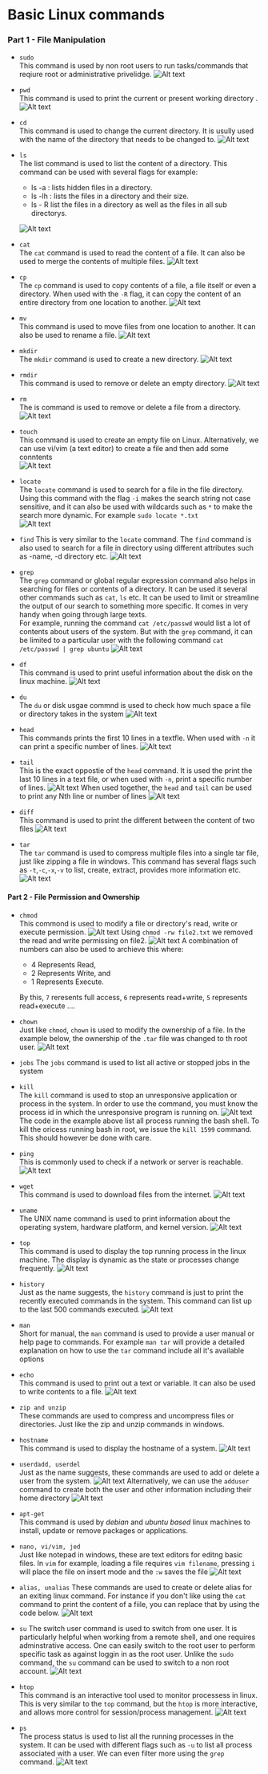 # Basic Linux commands

### Part 1 - File Manipulation

- `sudo`  
   This command is used by non root users to run tasks/commands that reqiure root or administrative privelidge.
  ![Alt text](Images/img_01.png)
- `pwd`  
   This command is used to print the current or present working directory .
  ![Alt text](Images/img_02.png)
- `cd`  
   This command is used to change the current directory. It is usully used with the name of the directory that needs to be changed to.
  ![Alt text](Images/img_03.png)
- `ls`  
  The list command is used to list the content of a directory. This command can be used with several flags for example:

  - ls -a : lists hidden files in a directory.
  - ls -lh : lists the files in a directory and their size.
  - ls - R list the files in a directory as well as the files in all sub directorys.

  ![Alt text](Images/img_04.png)

- `cat`  
   The `cat` command is used to read the content of a file. It can also be used to merge the contents of multiple files.
  ![Alt text](Images/img_05.png)
- `cp`  
   The `cp` command is used to copy contents of a file, a file itself or even a directory. When used with the `-R` flag, it can copy the content of an entire directory from one location to another.
  ![Alt text](Images/img_06.png)
- `mv`  
   This command is used to move files from one location to another. It can also be used to rename a file.
  ![Alt text](Images/img_07.png)
- `mkdir`  
   The `mkdir` command is used to create a new directory.
  ![Alt text](Images/img_08.png)
- `rmdir`  
   This command is used to remove or delete an empty directory.
  ![Alt text](Images/img_09.png)
- `rm`  
   The is command is used to remove or delete a file from a directory.
  ![Alt text](Images/img_10.png)
- `touch`  
   This command is used to create an empty file on Linux. Alternatively, we can use vi/vim (a text editor) to create a file and then add some conntents  
  ![Alt text](Images/img_11.png)
- `locate`  
   The `locate` command is used to search for a file in the file directory. Using this command with the flag `-i` makes the search string not case sensitive, and it can also be used with wildcards such as `*` to make the search more dynamic. For example `sudo locate *.txt`  
  ![Alt text](Images/img_12.png)
- `find`
  This is very similar to the `locate` command. The `find` command is also used to search for a file in directory using different attributes such as -name, -d directory etc.
  ![Alt text](Images/img_13.png)
- `grep`  
   The `grep` command or global regular expression command also helps in searching for files or contents of a directory. It can be used it several other commands such as `cat`, `ls` etc. It can be used to limit or streamline the output of our search to something more specific. It comes in very handy when going through large texts.  
   For example, running the command `cat /etc/passwd` would list a lot of contents about users of the system. But with the `grep` command, it can be limited to a particular user with the following command `cat /etc/passwd | grep ubuntu`
  ![Alt text](Images/img_14.png)
- `df`  
   This command is used to print useful information about the disk on the linux machine.
  ![Alt text](Images/img_15.png)
- `du`  
   The `du` or disk usgae commnd is used to check how much space a file or directory takes in the system
  ![Alt text](Images/img_16.png)
- `head`  
   This commands prints the first 10 lines in a textfle. When used with `-n` it can print a specific number of lines.
  ![Alt text](Images/img_17.png)
- `tail`  
   This is the exact oppostie of the `head` command. It is used the print the last 10 lines in a text file, or when used with `-n`, print a specific number of lines.
  ![Alt text](Images/img_18.png)
  When used together, the `head` and `tail` can be used to print any Nth line or number of lines
  ![Alt text](Images/img_18b.png)
- `diff`  
  This command is used to print the different between the content of two files
  ![Alt text](Images/img_19.png)
- `tar`  
   The `tar` command is used to compress multiple files into a single tar file, just like zipping a file in windows. This command has several flags such as `-t`,`-c`,`-x`,`-v` to list, create, extract, provides more information etc.
  ![Alt text](Images/img_20.png)

#### Part 2 - File Permission and Ownership

- `chmod`  
   This commond is used to modify a file or directory's read, write or execute permission.
  ![Alt text](Images/img_21a.png)
  Using `chmod -rw file2.txt` we removed the read and write permissing on file2.
  ![Alt text](Images/img_21b.png)
  A combination of numbers can also be used to archieve this where:

  - 4 Represents Read,
  - 2 Represents Write, and
  - 1 Represents Execute.

  By this, `7` reresents full access, `6` represents read+write, `5` represents read+execute ....

- `chown`  
   Just like `chmod`, `chown` is used to modify the ownership of a file. In the example below, the ownership of the `.tar` file was changed to th root user.
  ![Alt text](Images/img_22.png)

- `jobs`
  The `jobs` command is used to list all active or stopped jobs in the system
- `kill`  
   The `kill` command is used to stop an unresponsive application or process in the system. In order to use the command, you must know the process id in which the unresponsive program is running on.
  ![Alt text](Images/img_23.png)
  The code in the example above list all process running the bash shell. To kill the oricess running bash in root, we issue the `kill 1599` command. This should however be done with care.
- `ping`  
   This is commonly used to check if a network or server is reachable.
  ![Alt text](Images/img_24.png)
- `wget`  
   This command is used to download files from the internet.
  ![Alt text](Images/img_25.png)
- `uname`  
   The UNIX name command is used to print information about the operating system, hardware platform, and kernel version.
  ![Alt text](Images/img_26.png)
- `top`  
   This command is used to display the top running process in the linux machine. The display is dynamic as the state or processes change frequently.
  ![Alt text](Images/img_27.png)
- `history`  
   Just as the name suggests, the `history` command is just to print the recently executed commands in the system. This command can list up to the last 500 commands executed.
  ![Alt text](Images/img_28.png)
- `man`  
  Short for manual, the `man` command is used to provide a user manual or help page to commands. For example `man tar` will provide a detailed explanation on how to use the `tar` command include all it's available options
- `echo`  
   This command is used to print out a text or variable. It can also be used to write contents to a file.
  ![Alt text](Images/img_30.png)
- `zip and unzip`  
  These commands are used to compress and uncompress files or directories. Just like the zip and unzip commands in windows.
- `hostname`  
   This command is used to display the hostname of a system.
  ![Alt text](Images/img_31.png)
- `userdadd, userdel`  
   Just as the name suggests, these commands are used to add or delete a user from the system.
  ![Alt text](Images/img_32.png)
  Alternatively, we can use the `adduser` command to create both the user and other information including their home directory
  ![Alt text](Images/img_33.png)
- `apt-get`  
  This command is used by _debian_ and _ubuntu based_ linux machines to install, update or remove packages or applications.
- `nano, vi/vim, jed`  
   Just like notepad in windows, these are text editors for editng basic files. In `vim` for example, loading a file requires `vim filename`, pressing `i` will place the file on insert mode and the `:w` saves the file
  ![Alt text](Images/img_34.png)
- `alias, unalias`
  These commands are used to create or delete alias for an exiting linux command. For instance if you don't like using the `cat` command to print the content of a fiile, you can replace that by using the code below.
  ![Alt text](Images/img_35.png)
- `su`
  The switch user command is used to switch from one user. It is particularly helpful when working from a remote shell, and one requires adminstrative access. One can easily switch to the root user to perform specific task as against loggin in as the root user. Unlike the `sudo` command, the `su` command can be used to switch to a non root account.
  ![Alt text](Images/img_36.png)
- `htop`  
   This command is an interactive tool used to monitor processess in linux. This is very similar to the `top` command, but the `htop` is more interactive, and allows more control for session/process management.
  ![Alt text](Images/img_37.png)
- `ps`  
   The process status is used to list all the running processes in the system. It can be used with different flags such as `-u` to list all process associated with a user. We can even filter more using the `grep` command.
  ![Alt text](Images/img_38.png)
